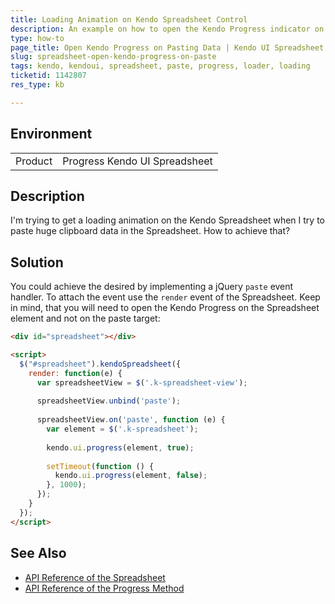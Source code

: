 ```yaml
---
title: Loading Animation on Kendo Spreadsheet Control
description: An example on how to open the Kendo Progress indicator on pasting data in the Kendo Spreadsheet.
type: how-to
page_title: Open Kendo Progress on Pasting Data | Kendo UI Spreadsheet
slug: spreadsheet-open-kendo-progress-on-paste
tags: kendo, kendoui, spreadsheet, paste, progress, loader, loading
ticketid: 1142807
res_type: kb

---
```


## Environment
<table>
 <tr>
  <td>Product</td>
  <td>Progress Kendo UI Spreadsheet</td>
 </tr>
</table>

## Description

I'm trying to get a loading animation on the Kendo Spreadsheet when I try to paste huge clipboard data in the Spreadsheet. How to achieve that?

## Solution

You could achieve the desired by implementing a jQuery `paste` event handler. To attach the event use the `render` event of the Spreadsheet. Keep in mind, that you will need to open the Kendo Progress on the Spreadsheet element and not on the paste target:  

````html
<div id="spreadsheet"></div>

<script>
  $("#spreadsheet").kendoSpreadsheet({
    render: function(e) {
      var spreadsheetView = $('.k-spreadsheet-view');
	  
      spreadsheetView.unbind('paste');
	  
      spreadsheetView.on('paste', function (e) {
        var element = $('.k-spreadsheet');
		
        kendo.ui.progress(element, true);
		
        setTimeout(function () {
          kendo.ui.progress(element, false);
        }, 1000);
      });
    }
  });
</script>
````

## See Also

* [API Reference of the Spreadsheet](http://docs.telerik.com/kendo-ui/api/javascript/ui/spreadsheet)
* [API Reference of the Progress Method](https://docs.telerik.com/kendo-ui/api/javascript/ui/ui#methods-progress)
